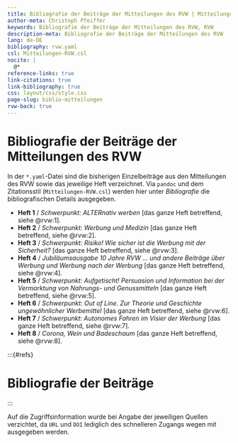 ```yaml
---
title: Bibliografie der Beiträge der Mitteilungen des RVW | Mitteilungen des RVW – Hinweise und Werkzeuge
author-meta: Christoph Pfeiffer
keywords: Bibliografie der Beiträge der Mitteilungen des RVW, RVW
description-meta: Bibliografie der Beiträge der Mitteilungen des RVW
lang: de-DE
bibliography: rvw.yaml
csl: Mitteilungen-RVW.csl
nocite: |
  @*
reference-links: true
link-citations: true
link-bibliography: true
css: layout/css/style.css
page-slug: biblio-mitteilungen
rvw-back: true
---
```


[//]: # (
   pandoc Mitteilungen-RVW-Bibliografie.md -f markdown -t html5 -C -s -o Mitteilungen-RVW-Bibliografie.htm --template=web-template.tmpl --shift-heading-level-by=1  --metadata date="`date +'%e. %B %Y'`" --metadata date-meta="`date +'%Y-%m-%d'`"
  )

# Bibliografie der Beiträge der Mitteilungen des RVW

In der `*.yaml`-Datei sind die bisherigen Einzelbeiträge aus den Mitteilungen des RVW sowie das jeweilige Heft verzeichnet. Via `pandoc` und dem Zitationsstil (`Mitteilungen-RVW.csl`) werden hier unter *Bibliografie* die bibliografischen Details ausgegeben.

* __Heft 1__ / _Schwerpunkt: ALTERnativ werben_ [das ganze Heft betreffend, siehe @rvw:1].
* __Heft 2__ / _Schwerpunkt: Werbung und Medizin_ [das ganze Heft betreffend, siehe @rvw:2].
* __Heft 3__ / _Schwerpunkt: Risiko! Wie sicher ist die Werbung mit der Sicherheit?_ [das ganze Heft betreffend, siehe @rvw:3].
* __Heft 4__ / _Jubiläumsausgabe 10 Jahre RVW ... und andere Beiträge über Werbung und Werbung nach der Werbung_ [das ganze Heft betreffend, siehe @rvw:4].
* __Heft 5__ / _Schwerpunkt: Aufgetischt! Persuasion und Information bei der Vermarktung von Nahrungs- und Genussmitteln_ [das ganze Heft betreffend, siehe @rvw:5].
* __Heft 6__ / _Schwerpunkt: Out of Line. Zur Theorie und Geschichte ungewöhnlicher Werbemittel_ [das ganze Heft betreffend, siehe @rvw:6].
* __Heft 7__ / _Schwerpunkt: Autonomes Fahren im Visier der Werbung_ [das ganze Heft betreffend, siehe @rvw:7].
* __Heft 8__ / _Corona, Wein und Badeschaum_ [das ganze Heft betreffend, siehe @rvw:8].


:::{#refs}

# Bibliografie der Beiträge

:::

Auf die Zugriffsinformation wurde bei Angabe der jeweiligen Quellen verzichtet, da `URL` und `DOI` lediglich des schnelleren Zugangs wegen mit ausgegeben werden.
